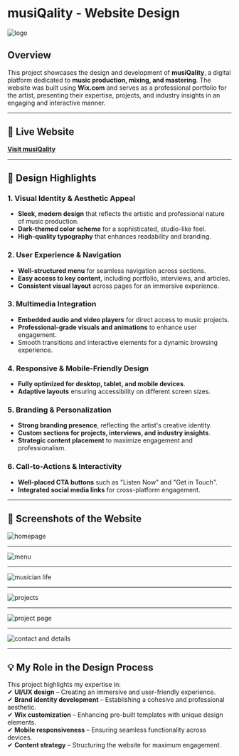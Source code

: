 # **musiQality - Website Design**  
![logo](file:///C:/Users/gpetr/Downloads/22-46-10-369_512.webp)
## **Overview**  
This project showcases the design and development of **musiQality**, a digital platform dedicated to **music production, mixing, and mastering**. The website was built using **Wix.com** and serves as a professional portfolio for the artist, presenting their expertise, projects, and industry insights in an engaging and interactive manner.  

---  
## **🔗 Live Website**  
**[Visit musiQality](https://gpetridou.wixsite.com/musiqality)**  

---  
## **🎨 Design Highlights**  

### **1. Visual Identity & Aesthetic Appeal**  
- **Sleek, modern design** that reflects the artistic and professional nature of music production.  
- **Dark-themed color scheme** for a sophisticated, studio-like feel.  
- **High-quality typography** that enhances readability and branding.  

### **2. User Experience & Navigation**  
- **Well-structured menu** for seamless navigation across sections.  
- **Easy access to key content**, including portfolio, interviews, and articles.  
- **Consistent visual layout** across pages for an immersive experience.  

### **3. Multimedia Integration**  
- **Embedded audio and video players** for direct access to music projects.  
- **Professional-grade visuals and animations** to enhance user engagement.  
- Smooth transitions and interactive elements for a dynamic browsing experience.  

### **4. Responsive & Mobile-Friendly Design**  
- **Fully optimized for desktop, tablet, and mobile devices**.  
- **Adaptive layouts** ensuring accessibility on different screen sizes.  

### **5. Branding & Personalization**  
- **Strong branding presence**, reflecting the artist's creative identity.  
- **Custom sections for projects, interviews, and industry insights**.  
- **Strategic content placement** to maximize engagement and professionalism.  

### **6. Call-to-Actions & Interactivity**  
- **Well-placed CTA buttons** such as "Listen Now" and "Get in Touch".  
- **Integrated social media links** for cross-platform engagement.  

---  
## **📸 Screenshots of the Website**  
![homepage](https://github.com/user-attachments/assets/b6b43195-eb5e-4829-9783-3e8186454541)

---
![menu](https://github.com/user-attachments/assets/b12ed801-02cc-491f-9618-d784b02c329e)

---
![musician life](https://github.com/user-attachments/assets/10da62af-ad45-4b32-812b-d82365be327b)

---
![projects](https://github.com/user-attachments/assets/36fb3310-7b4e-43e3-bfe0-b9c35473b231)

---
![project page](https://github.com/user-attachments/assets/723140cf-c946-4680-b80e-91aec640b829)

---
![contact and details](https://github.com/user-attachments/assets/60c46413-e996-45a4-8550-936ba98bc9db)

---  
## **💡 My Role in the Design Process**  
This project highlights my expertise in:  
✔ **UI/UX design** – Creating an immersive and user-friendly experience.  
✔ **Brand identity development** – Establishing a cohesive and professional aesthetic.  
✔ **Wix customization** – Enhancing pre-built templates with unique design elements.  
✔ **Mobile responsiveness** – Ensuring seamless functionality across devices.  
✔ **Content strategy** – Structuring the website for maximum engagement.  
